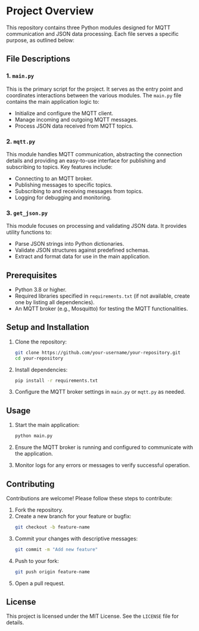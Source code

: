 # Project Overview

This repository contains three Python modules designed for MQTT communication and JSON data processing. Each file serves a specific purpose, as outlined below:

## File Descriptions

### 1. `main.py`
This is the primary script for the project. It serves as the entry point and coordinates interactions between the various modules. The `main.py` file contains the main application logic to:

- Initialize and configure the MQTT client.
- Manage incoming and outgoing MQTT messages.
- Process JSON data received from MQTT topics.

### 2. `mqtt.py`
This module handles MQTT communication, abstracting the connection details and providing an easy-to-use interface for publishing and subscribing to topics. Key features include:

- Connecting to an MQTT broker.
- Publishing messages to specific topics.
- Subscribing to and receiving messages from topics.
- Logging for debugging and monitoring.

### 3. `get_json.py`
This module focuses on processing and validating JSON data. It provides utility functions to:

- Parse JSON strings into Python dictionaries.
- Validate JSON structures against predefined schemas.
- Extract and format data for use in the main application.

## Prerequisites

- Python 3.8 or higher.
- Required libraries specified in `requirements.txt` (if not available, create one by listing all dependencies).
- An MQTT broker (e.g., Mosquitto) for testing the MQTT functionalities.

## Setup and Installation

1. Clone the repository:
   ```bash
   git clone https://github.com/your-username/your-repository.git
   cd your-repository
   ```

2. Install dependencies:
   ```bash
   pip install -r requirements.txt
   ```

3. Configure the MQTT broker settings in `main.py` or `mqtt.py` as needed.

## Usage

1. Start the main application:
   ```bash
   python main.py
   ```

2. Ensure the MQTT broker is running and configured to communicate with the application.

3. Monitor logs for any errors or messages to verify successful operation.

## Contributing

Contributions are welcome! Please follow these steps to contribute:

1. Fork the repository.
2. Create a new branch for your feature or bugfix:
   ```bash
   git checkout -b feature-name
   ```
3. Commit your changes with descriptive messages:
   ```bash
   git commit -m "Add new feature"
   ```
4. Push to your fork:
   ```bash
   git push origin feature-name
   ```
5. Open a pull request.

## License

This project is licensed under the MIT License. See the `LICENSE` file for details.


